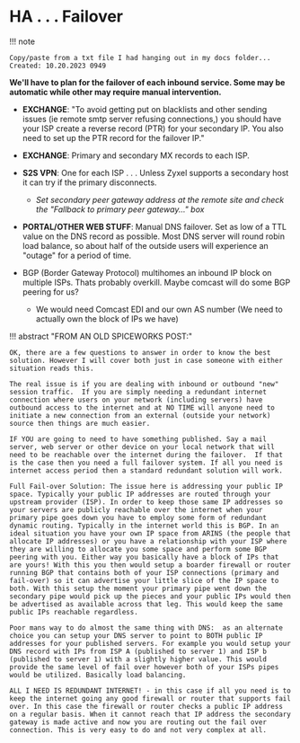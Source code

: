 # HA . . . Failover

!!! note 

    Copy/paste from a txt file I had hanging out in my docs folder...
    Created: 10.20.2023 0949

**We'll have to plan for the failover of each inbound service. Some may be automatic while other may require manual intervention.** 

- **EXCHANGE**: "To avoid getting put on blacklists and other sending issues (ie remote smtp server refusing connections,) you should have your ISP create a reverse record (PTR) for your secondary IP. You also need to set up the PTR record for the failover IP."

- **EXCHANGE**: Primary and secondary MX records to each ISP. 

- **S2S VPN**: One for each ISP . . . Unless Zyxel supports a secondary host it can try if the primary disconnects. 
	- *Set secondary peer gateway address at the remote site and check the "Fallback to primary peer gateway..." box*

- **PORTAL/OTHER WEB STUFF**: Manual DNS failover. Set as low of a TTL value on the DNS record as possible. Most DNS server will round robin load balance, so about half of the outside users will experience an "outage" for a period of time. 

- BGP (Border Gateway Protocol) multihomes an inbound IP block on multiple ISPs. Thats probably overkill. Maybe comcast will do some BGP peering for us? 
	- We would need Comcast EDI and our own AS number (We need to actually own the block of IPs we have)

!!! abstract "FROM AN OLD SPICEWORKS POST:"

    OK, there are a few questions to answer in order to know the best solution. However I will cover both just in case someone with either situation reads this.

    The real issue is if you are dealing with inbound or outbound "new" session traffic.  If you are simply needing a redundant internet connection where users on your network (including servers) have outbound access to the internet and at NO TIME will anyone need to initiate a new connection from an external (outside your network) source then things are much easier.

    IF YOU are going to need to have something published. Say a mail server, web server or other device on your local network that will need to be reachable over the internet during the failover.  If that is the case then you need a full failover system. If all you need is internet access period then a standard redundant solution will work.

    Full Fail-over Solution: The issue here is addressing your public IP space. Typically your public IP addresses are routed through your upstream provider (ISP). In order to keep those same IP addresses so your servers are publicly reachable over the internet when your primary pipe goes down you have to employ some form of redundant dynamic routing. Typically in the internet world this is BGP. In an ideal situation you have your own IP space from ARINS (the people that allocate IP addresses) or you have a relationship with your ISP where they are willing to allocate you some space and perform some BGP peering with you. Either way you basically have a block of IPs that are yours! With this you then would setup a boarder firewall or router running BGP that contains both of your ISP connections (primary and fail-over) so it can advertise your little slice of the IP space to both. With this setup the moment your primary pipe went down the secondary pipe would pick up the pieces and your public IPs would then be advertised as available across that leg. This would keep the same public IPs reachable regardless.

    Poor mans way to do almost the same thing with DNS:  as an alternate choice you can setup your DNS server to point to BOTH public IP addresses for your published servers. For example you would setup your DNS record with IPs from ISP A (published to server 1) and ISP b (published to server 1) with a slightly higher value. This would provide the same level of fail over however both of your ISPs pipes would be utilized. Basically load balancing.

    ALL I NEED IS REDUNDANT INTERNET! - in this case if all you need is to keep the internet going any good firewall or router that supports fail over. In this case the firewall or router checks a public IP address on a regular basis. When it cannot reach that IP address the secondary gateway is made active and now you are routing out the fail over connection. This is very easy to do and not very complex at all.
	
